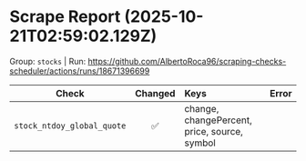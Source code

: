 # Scrape Report (2025-10-21T02:59:02.129Z)

Group: `stocks`  |  Run: https://github.com/AlbertoRoca96/scraping-checks-scheduler/actions/runs/18671396699

| Check | Changed | Keys | Error |
|---|:---:|:--|:--|
| `stock_ntdoy_global_quote` | ✅ | change, changePercent, price, source, symbol |  |
